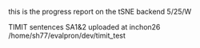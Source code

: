this is the progress report on the tSNE backend 
5/25/W

TIMIT sentences SA1&2 uploaded at inchon26 /home/sh77/evalpron/dev/timit_test
